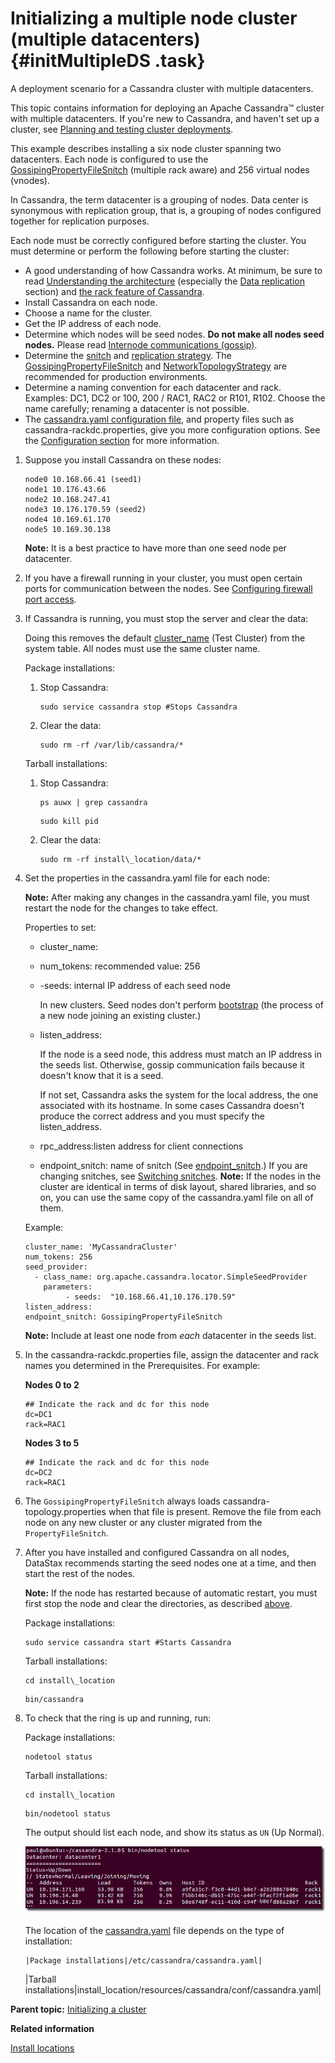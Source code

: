 # Initializing a multiple node cluster \(multiple datacenters\) {#initMultipleDS .task}

A deployment scenario for a Cassandra cluster with multiple datacenters.

This topic contains information for deploying an Apache Cassandra™ cluster with multiple datacenters. If you're new to Cassandra, and haven't set up a cluster, see [Planning and testing cluster deployments](/en/landing_page/doc/landing_page/planning/planningAbout.html).

This example describes installing a six node cluster spanning two datacenters. Each node is configured to use the [GossipingPropertyFileSnitch](../architecture/archsnitchGossipPF.md) \(multiple rack aware\) and 256 virtual nodes \(vnodes\).

In Cassandra, the term datacenter is a grouping of nodes. Data center is synonymous with replication group, that is, a grouping of nodes configured together for replication purposes.

Each node must be correctly configured before starting the cluster. You must determine or perform the following before starting the cluster:

-   A good understanding of how Cassandra works. At minimum, be sure to read [Understanding the architecture](../architecture/archTOC.md) \(especially the [Data replication](../architecture/archDataDistributeReplication.md) section\) and [the rack feature of Cassandra](/en/landing_page/doc/landing_page/planning/planningAntiPatterns.html#AntiPatRack).
-   Install Cassandra on each node.
-   Choose a name for the cluster.
-   Get the IP address of each node.
-   Determine which nodes will be seed nodes. **Do not make all nodes seed nodes.** Please read [Internode communications \(gossip\)](../architecture/archGossipAbout.md).
-   Determine the [snitch](../architecture/archSnitchesAbout.md) and [replication strategy](../architecture/archDataDistributeAbout.md). The [GossipingPropertyFileSnitch](../architecture/archsnitchGossipPF.md) and [NetworkTopologyStrategy](../architecture/archDataDistributeAbout.md) are recommended for production environments.
-   Determine a naming convention for each datacenter and rack. Examples: DC1, DC2 or 100, 200 / RAC1, RAC2 or R101, R102. Choose the name carefully; renaming a datacenter is not possible.
-   The [cassandra.yaml configuration file](../configuration/configCassandra_yaml.md), and property files such as cassandra-rackdc.properties, give you more configuration options. See the [Configuration section](../configuration/configTOC.md) for more information.

1.  Suppose you install Cassandra on these nodes:

    ```
    node0 10.168.66.41 (seed1)
    node1 10.176.43.66
    node2 10.168.247.41
    node3 10.176.170.59 (seed2)
    node4 10.169.61.170
    node5 10.169.30.138
    ```

    **Note:** It is a best practice to have more than one seed node per datacenter.

2.  If you have a firewall running in your cluster, you must open certain ports for communication between the nodes. See [Configuring firewall port access](../configuration/secureFireWall.md).

3.  If Cassandra is running, you must stop the server and clear the data:

    Doing this removes the default [cluster\_name](../configuration/configCassandra_yaml.md#cluster_name) \(Test Cluster\) from the system table. All nodes must use the same cluster name.

    Package installations:

    1.  Stop Cassandra:

        ```language-bash
        sudo service cassandra stop #Stops Cassandra
        ```

    2.  Clear the data:

        ```language-bash
        sudo rm -rf /var/lib/cassandra/*
        ```

    Tarball installations:

    1.  Stop Cassandra:

        ```language-bash
        ps auwx | grep cassandra
        ```

        ```language-bash
        sudo kill pid
        ```

    2.  Clear the data:

        ``` {#d111e209 .language-bash}
        sudo rm -rf install\_location/data/*
        ```

4.  Set the properties in the cassandra.yaml file for each node:

    **Note:** After making any changes in the cassandra.yaml file, you must restart the node for the changes to take effect.

    Properties to set:

    -   cluster\_name:
    -   num\_tokens: recommended value: 256
    -   -seeds: internal IP address of each seed node

        In new clusters. Seed nodes don't perform [bootstrap](/en/glossary/doc/glossary/gloss_bootstrap.html) \(the process of a new node joining an existing cluster.\)

    -   listen\_address: 

        If the node is a seed node, this address must match an IP address in the seeds list. Otherwise, gossip communication fails because it doesn't know that it is a seed.

        If not set, Cassandra asks the system for the local address, the one associated with its hostname. In some cases Cassandra doesn't produce the correct address and you must specify the listen\_address.

    -   rpc\_address:listen address for client connections
    -   endpoint\_snitch: name of snitch \(See [endpoint\_snitch](../configuration/configCassandra_yaml.md#endpoint_snitch).\) If you are changing snitches, see [Switching snitches](../operations/opsSwitchSnitch.md).
    **Note:** If the nodes in the cluster are identical in terms of disk layout, shared libraries, and so on, you can use the same copy of the cassandra.yaml file on all of them.

    Example:

    ```
    cluster_name: 'MyCassandraCluster'
    num_tokens: 256
    seed_provider:
      - class_name: org.apache.cassandra.locator.SimpleSeedProvider
        parameters:
             - seeds:  "10.168.66.41,10.176.170.59"
    listen_address:
    endpoint_snitch: GossipingPropertyFileSnitch
    ```

    **Note:** Include at least one node from *each* datacenter in the seeds list.

5.  In the cassandra-rackdc.properties file, assign the datacenter and rack names you determined in the Prerequisites. For example:

    **Nodes 0 to 2**

    ```
    ## Indicate the rack and dc for this node
    dc=DC1
    rack=RAC1
    ```

    **Nodes 3 to 5**

    ```
    ## Indicate the rack and dc for this node
    dc=DC2
    rack=RAC1
    ```

6.  The `GossipingPropertyFileSnitch` always loads cassandra-topology.properties when that file is present. Remove the file from each node on any new cluster or any cluster migrated from the `PropertyFileSnitch`.

7.  After you have installed and configured Cassandra on all nodes, DataStax recommends starting the seed nodes one at a time, and then start the rest of the nodes.

    **Note:** If the node has restarted because of automatic restart, you must first stop the node and clear the directories, as described [above](initSingleDS.md#single-ds-step-3).

    Package installations:

    ```language-bash
    sudo service cassandra start #Starts Cassandra
    ```

    Tarball installations:

    ```language-bash
    cd install\_location
    ```

    ```language-bash
    bin/cassandra
    ```

8.  To check that the ring is up and running, run:

    Package installations:

    ```language-bash
    nodetool status
    ```

    Tarball installations:

    ```language-bash
    cd install\_location
    ```

    ```language-bash
    bin/nodetool status
    ```

    The output should list each node, and show its status as `UN` \(Up Normal\).

     ![](../images/screenshots/init_nodetool_status.png) 

    The location of the [cassandra.yaml](/en/archived/cassandra/3.x/cassandra/configuration/configCassandra_yaml.html) file depends on the type of installation:

        |Package installations|/etc/cassandra/cassandra.yaml|
    |Tarball installations|install\_location/resources/cassandra/conf/cassandra.yaml|


**Parent topic:** [Initializing a cluster](../../cassandra/initialize/initTOC.md)

**Related information**  


[Install locations](../install/installLocationsTOC.md)

